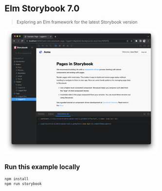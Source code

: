 # Elm Storybook 7.0
> Exploring an Elm framework for the latest Storybook version

![A demo of the starter project](./screenshot.png)

## Run this example locally

```
npm install
npm run storybook
```
